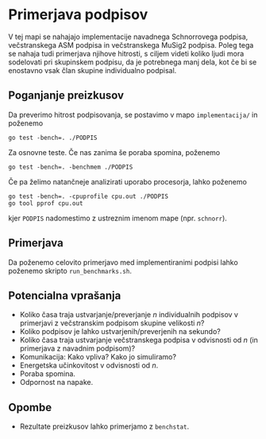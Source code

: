 # Primerjava podpisov

V tej mapi se nahajajo implementacije navadnega Schnorrovega podpisa, večstranskega ASM podpisa
in večstranskega MuSig2 podpisa. Poleg tega se nahaja tudi primerjava njihove hitrosti, s ciljem
videti koliko ljudi mora sodelovati pri skupinskem podpisu, da je potrebnega manj dela, kot če bi
se enostavno vsak član skupine individualno podpisal.

## Poganjanje preizkusov

Da preverimo hitrost podpisovanja, se postavimo v mapo `implementacija/` in poženemo
```
go test -bench=. ./PODPIS
```
Za osnovne teste. Če nas zanima še poraba spomina, poženemo
```
go test -bench=. -benchmem ./PODPIS
```
Če pa želimo natančneje analizirati uporabo procesorja, lahko poženemo
```
go test -bench=. -cpuprofile cpu.out ./PODPIS
go tool pprof cpu.out
```
kjer `PODPIS` nadomestimo z ustreznim imenom mape (npr. `schnorr`).

## Primerjava

Da poženemo celovito primerjavo med implementiranimi podpisi lahko poženemo skripto `run_benchmarks.sh`.

## Potencialna vprašanja
- Koliko časa traja ustvarjanje/preverjanje $n$ individualnih podpisov v primerjavi z večstranskim
podpisom skupine velikosti $n$?
- Koliko podpisov je lahko ustvarjenih/preverjenih na sekundo?
- Koliko časa traja ustvarjanje večstranskega podpisa v odvisnosti od $n$ (in primerjava z navadnim
podpisom)?
- Komunikacija: Kako vpliva? Kako jo simuliramo?
- Energetska učinkovitost v odvisnosti od $n$.
- Poraba spomina.
- Odpornost na napake.

## Opombe
- Rezultate preizkusov lahko primerjamo z `benchstat`.
